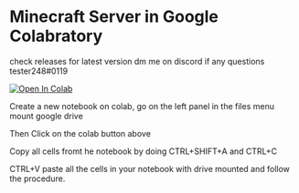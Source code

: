 # Minecraft Server in Google Colabratory
check releases for latest version
dm me on discord if any questions tester248#0119

[![Open In Colab](https://colab.research.google.com/assets/colab-badge.svg)](https://colab.research.google.com/github/chonkey821/mc_colab/blob/main/Minecraft%20Server%20v6.1.ipynb)

Create a new notebook on colab, go on the left panel in the files menu mount google drive

Then Click on the colab button above 

Copy all cells fromt he notebook by doing CTRL+SHIFT+A and CTRL+C

CTRL+V paste all the cells in your notebook with drive mounted and follow the procedure.
